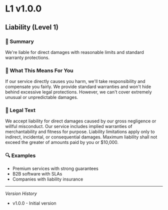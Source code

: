 # L1 v1.0.0

## Liability (Level 1)

### 📌 Summary
We're liable for direct damages with reasonable limits and standard warranty protections.

### 👤 What This Means For You
If our service directly causes you harm, we'll take responsibility and compensate you fairly. We provide standard warranties and won't hide behind excessive legal protections. However, we can't cover extremely unusual or unpredictable damages.

### 📜 Legal Text
We accept liability for direct damages caused by our gross negligence or willful misconduct. Our service includes implied warranties of merchantability and fitness for purpose. Liability limitations apply only to indirect, incidental, or consequential damages. Maximum liability shall not exceed the greater of amounts paid by you or $10,000.

### 🔍 Examples
- Premium services with strong guarantees
- B2B software with SLAs
- Companies with liability insurance

---
*Version History*
- v1.0.0 - Initial version